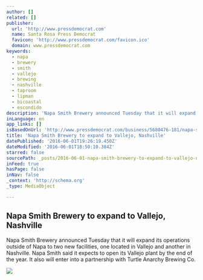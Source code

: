 ```yaml
---
author: []
related: []
publisher:
  url: 'http://www.pressdemocrat.com'
  name: Santa Rosa Press Democrat
  favicon: 'http://www.pressdemocrat.com/favicon.ico'
  domain: www.pressdemocrat.com
keywords:
  - napa
  - brewery
  - smith
  - vallejo
  - brewing
  - nashville
  - taproom
  - lipman
  - bicoastal
  - escondido
description: 'Napa Smith Brewery announced Tuesday that it will expand its operations outside of Napa to two new facilities, one located in Vallejo and another in Nashville. Napa Smith said it expects to open its Vallejo plant by the end of the year. It also will enter into a partnership with Turtle Anarchy Brewing Co.'
inLanguage: en
app_links: []
isBasedOnUrl: 'http://www.pressdemocrat.com/business/5680476-181/napa-smith-brewery-to-expand'
title: 'Napa Smith Brewery to expand to Vallejo, Nashville'
datePublished: '2016-06-01T19:26:19.450Z'
dateModified: '2016-06-01T18:50:10.384Z'
starred: false
sourcePath: _posts/2016-06-01-napa-smith-brewery-to-expand-to-vallejo-nashville.md
inFeed: true
hasPage: false
inNav: false
_context: 'http://schema.org'
_type: MediaObject

---
```

<article style=""><h1>Napa Smith Brewery to expand to Vallejo, Nashville</h1><p>Napa Smith Brewery announced Tuesday that it will expand its operations outside of Napa to two new facilities, one located in Vallejo and another in Nashville. Napa Smith said it expects to open its Vallejo plant by the end of the year. It also will enter into a partnership with Turtle Anarchy Brewing Co.</p><img src="http://www.pressdemocrat.com/csp/mediapool/sites/dt.common.streams.StreamServer.cls?STREAMOID=UQzBJQIYno6GZI1SVvPFfs$daE2N3K4ZzOUsqbU5sYu$fo6nBtbEbFE$Tz1NULA_WCsjLu883Ygn4B49Lvm9bPe2QeMKQdVeZmXF$9l$4uCZ8QDXhaHEp3rvzXRJFdy0KqPHLoMevcTLo3h8xh70Y6N_U_CryOsw6FTOdKL_jpQ-&amp;CONTENTTYPE=image/jpeg" /></article>